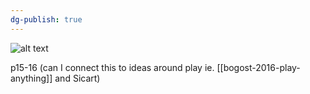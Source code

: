 ```yaml
---
dg-publish: true
---
```


![alt text](20240813_191052.jpg)

p15-16 (can I connect this to ideas around play ie. [[bogost-2016-play-anything]] and Sicart)